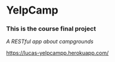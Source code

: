 # YelpCamp
### This is the course final project
*A RESTful app about campgrounds*

https://lucas-yelpcampp.herokuapp.com/
